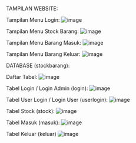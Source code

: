 TAMPILAN WEBSITE:

Tampilan Menu Login:
![image](https://github.com/percivalyan/stockbarang/assets/150053025/f1b07b13-4722-41a8-8b05-bdae55d777da)

Tampilan Menu Stock Barang:
![image](https://github.com/percivalyan/stockbarang/assets/150053025/34cf8876-ad6e-40f9-93ad-d7f6ed06d5dc)

Tampilan Menu Barang Masuk:
![image](https://github.com/percivalyan/stockbarang/assets/150053025/9b719062-a321-48bc-9b84-036df9ca749f)

Tampilan Menu Barang Keluar:
![image](https://github.com/percivalyan/stockbarang/assets/150053025/7433df4e-1df2-4e5b-bddf-6b572945e73b)

DATABASE (stockbarang):

Daftar Tabel:
![image](https://github.com/percivalyan/stockbarang/assets/150053025/e0f5c5dd-1216-432e-970e-4d01cf190bc7)

Tabel Login / Login Admin (login):
![image](https://github.com/percivalyan/stockbarang/assets/150053025/2cfc21a0-0b97-4832-a8e2-d589cde5fb9a)

Tabel User Login / Login User (userlogin):
![image](https://github.com/percivalyan/stockbarang/assets/150053025/73a3f035-2828-443b-856c-510cb384d233)

Tabel Stock (stock):
![image](https://github.com/percivalyan/stockbarang/assets/150053025/6b3cfcc4-5f05-4614-8eab-86a136f86d12)

Tabel Masuk (masuk):
![image](https://github.com/percivalyan/stockbarang/assets/150053025/0b85f453-4335-4b4f-9d8d-dd7ff00aa1ae)

Tabel Keluar (keluar)
![image](https://github.com/percivalyan/stockbarang/assets/150053025/4bb4fe57-7824-4aab-83e3-6f5afa920b8d)
